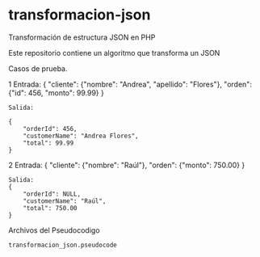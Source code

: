 # transformacion-json
Transformación de estructura JSON en PHP

Este repositorio contiene un algoritmo que transforma un JSON

Casos de prueba.

1
    Entrada:
    {
        "cliente": {"nombre": "Andrea", "apellido": "Flores"},
        "orden": {"id": 456, "monto": 99.99}
    }

    Salida:

    {
        "orderId": 456,
        "customerName": "Andrea Flores",
        "total": 99.99
    }

2
    Entrada:
    {
        "cliente": {"nombre": "Raúl"}, 
        "orden": {"monto": 750.00}
    }

    Salida:
    {
        "orderId": NULL,
        "customerName": "Raúl",
        "total": 750.00
    }

Archivos del Pseudocodigo

    transformacion_json.pseudocode